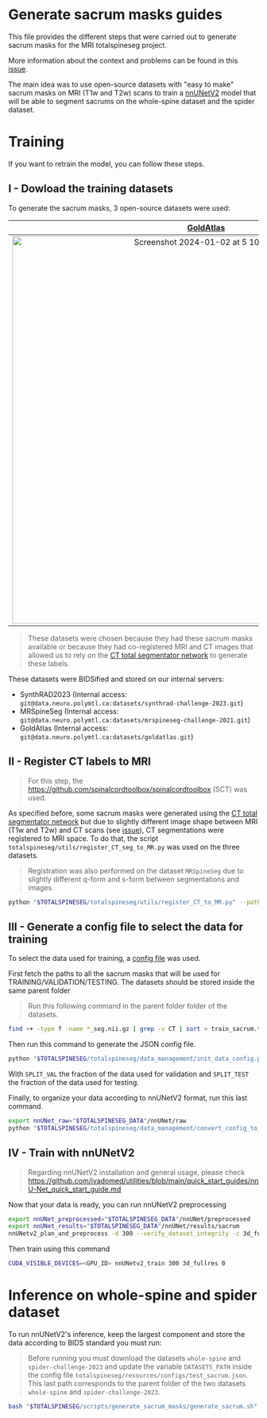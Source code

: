# Generate sacrum masks guides

This file provides the different steps that were carried out to generate sacrum masks for the MRI totalspineseg project.

More information about the context and problems can be found in this [issue](https://github.com/neuropoly/totalspineseg/issues/18).

The main idea was to use open-source datasets with "easy to make" sacrum masks on MRI (T1w and T2w) scans to train a [nnUNetV2](https://github.com/MIC-DKFZ/nnUNet) model that will be able to segment sacrums on the whole-spine dataset and the spider dataset.

# Training

If you want to retrain the model, you can follow these steps.

## I - Dowload the training datasets

To generate the sacrum masks, 3 open-source datasets were used:

| [GoldAtlas](https://zenodo.org/records/583096) | [SynthRAD2023](https://aapm.onlinelibrary.wiley.com/doi/full/10.1002/mp.16529) | [MRSpineSeg](https://paperswithcode.com/dataset/mrspineseg-challenge) |
| :---: | :---: | :---: |
| <img width="780" alt="Screenshot 2024-01-02 at 5 10 39 AM" src="https://github.com/neuropoly/totalsegmentator-mri/assets/68945192/a324ba05-1118-4eb3-bd4f-f9aabd077477">  | <img width="628" alt="Screenshot 2024-01-02 at 5 10 53 AM" src="https://github.com/neuropoly/totalsegmentator-mri/assets/68945192/10ddd780-ec42-4540-a091-19d2b2dc3e53"> | <img width="671" alt="Screenshot 2024-01-02 at 5 11 19 AM" src="https://github.com/neuropoly/totalsegmentator-mri/assets/68945192/a0069483-ad59-48bd-9c3e-a436888a39d7"> |

> These datasets were chosen because they had these sacrum masks available or because they had co-registered MRI and CT images that allowed us to rely on the [CT total segmentator network](https://github.com/wasserth/TotalSegmentator) to generate these labels.

These datasets were BIDSified and stored on our internal servers:
- SynthRAD2023 (Internal access: `git@data.neuro.polymtl.ca:datasets/synthrad-challenge-2023.git`)
- MRSpineSeg (Internal access: `git@data.neuro.polymtl.ca:datasets/mrspineseg-challenge-2021.git`)
- GoldAtlas (Internal access: `git@data.neuro.polymtl.ca:datasets/goldatlas.git`)

## II - Register CT labels to MRI

> For this step, the https://github.com/spinalcordtoolbox/spinalcordtoolbox (SCT) was used.

As specified before, some sacrum masks were generated using the [CT total segmentator network](https://github.com/wasserth/TotalSegmentator) but due to slightly different image shape between MRI (T1w and T2w) and CT scans (see [issue](https://github.com/neuropoly/totalspineseg/issues/18)), CT segmentations were registered to MRI space. To do that, the script `totalspineseg/utils/register_CT_seg_to_MR.py` was used on the three datasets.

> Registration was also performed on the dataset `MRSpineSeg` due to slightly different q-form and s-form between segmentations and images.

```bash
python "$TOTALSPINESEG/totalspineseg/utils/register_CT_to_MR.py" --path-img <PATH-TO-BIDS-FOLDER>
```

## III - Generate a config file to select the data for training

To select the data used for training, a [config file](https://github.com/spinalcordtoolbox/disc-labeling-hourglass/issues/25#issuecomment-1695818382) was used. 

First fetch the paths to all the sacrum masks that will be used for TRAINING/VALIDATION/TESTING. The datasets should be stored inside the same parent folder

> Run this following command in the parent folder folder of the datasets.

```bash
find ~+ -type f -name *_seg.nii.gz | grep -v CT | sort > train_sacrum.txt
```

Then run this command to generate the JSON config file.

```bash
python "$TOTALSPINESEG/totalspineseg/data_management/init_data_config.py" --txt train_sacrum.txt --type LABEL --split-validation SPLIT_VAL --split-test SPLIT_TEST
```

With `SPLIT_VAL` the fraction of the data used for validation and `SPLIT_TEST` the fraction of the data used for testing.

Finally, to organize your data according to nnUNetV2 format, run this last command.

```bash
export nnUNet_raw="$TOTALSPINESEG_DATA"/nnUNet/raw
python "$TOTALSPINESEG/totalspineseg/data_management/convert_config_to_nnunet.py" --config train_sacrum.json --path-out "$nnUNet_raw" -dnum 300
```

## IV - Train with nnUNetV2

> Regarding nnUNetV2 installation and general usage, please check https://github.com/ivadomed/utilities/blob/main/quick_start_guides/nnU-Net_quick_start_guide.md

Now that your data is ready, you can run nnUNetV2 preprocessing

```bash
export nnUNet_preprocessed="$TOTALSPINESEG_DATA"/nnUNet/preprocessed
export nnUNet_results="$TOTALSPINESEG_DATA"/nnUNet/results/sacrum
nnUNetv2_plan_and_preprocess -d 300 --verify_dataset_integrity -c 3d_fullres
```

Then train using this command

```bash
CUDA_VISIBLE_DEVICES=<GPU_ID> nnUNetv2_train 300 3d_fullres 0
```

# Inference on whole-spine and spider dataset

To run nnUNetV2's inference, keep the largest component and store the data according to BIDS standard you must run:

> Before running you must download the datasets `whole-spine` and `spider-challenge-2023` and update the variable `DATASETS_PATH` inside the config file `totalspineseg/resources/configs/test_sacrum.json`. 
> This last path corresponds to the parent folder of the two datasets `whole-spine` and `spider-challenge-2023`.

```bash
bash "$TOTALSPINESEG/scripts/generate_sacrum_masks/generate_sacrum.sh"
```





